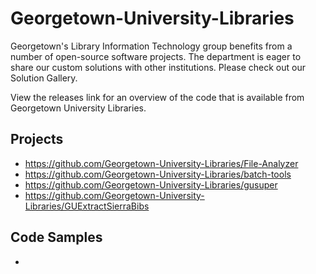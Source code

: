 Georgetown-University-Libraries
===============================

Georgetown's Library Information Technology group benefits from a number of open-source software projects. The department is eager to share our custom solutions with other institutions. Please check out our Solution Gallery.

View the releases link for an overview of the code that is available from Georgetown University Libraries.

## Projects

* https://github.com/Georgetown-University-Libraries/File-Analyzer
* https://github.com/Georgetown-University-Libraries/batch-tools
* https://github.com/Georgetown-University-Libraries/gusuper
* https://github.com/Georgetown-University-Libraries/GUExtractSierraBibs

## Code Samples

*
